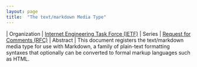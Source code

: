 ```yaml
---
layout: page
title:  "The text/markdown Media Type"
---
```


| Organization | [Internet Engineering Task Force (IETF)](..)
| Series | [Request for Comments (RFC)](..)
| Abstract | This document registers the text/markdown media type for use with Markdown, a family of plain-text formatting syntaxes that optionally can be converted to formal markup languages such as HTML.